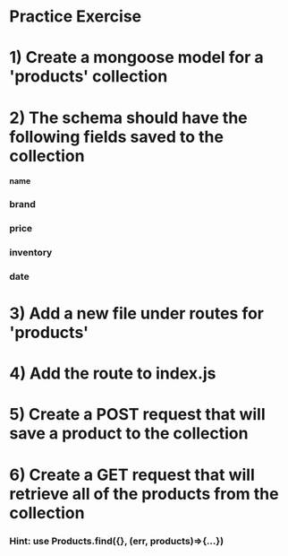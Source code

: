 # Practice Exercise
# 1) Create a mongoose model for a 'products' collection
# 2) The schema should have the following fields saved to the collection
####    name
###     brand
###     price
###     inventory
###     date
# 3) Add a new file under routes for 'products'
# 4) Add the route to index.js
# 5) Create a POST request that will save a product to the collection
# 6) Create a GET request that will retrieve all of the products from the collection
###     Hint: use Products.find({}, (err, products)=>{...})
